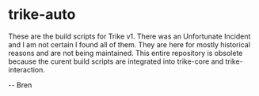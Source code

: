 # trike-auto

These are the build scripts for Trike v1.
There was an Unfortunate Incident and I am not certain I
found all of them.  They are here for mostly historical
reasons and are not being maintained.  This entire
repository is obsolete because the curent build scripts
are integrated into trike-core and trike-interaction.

-- Bren

